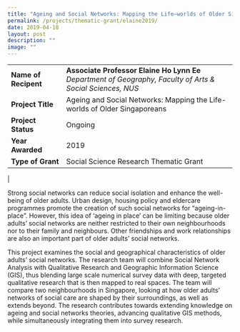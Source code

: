 ```yaml
---
title: "Ageing and Social Networks: Mapping the Life–worlds of Older Singaporeans"
permalink: /projects/thematic-grant/elaine2019/
date: 2019-04-18
layout: post
description: ""
image: ""
---
```

|  |  |
|---|---|
| **Name of Recipent** | **Associate Professor Elaine Ho Lynn Ee**<br>_Department of Geography, Faculty of Arts &amp; Social Sciences, NUS_ |
| **Project Title** | Ageing and Social Networks: Mapping the Life-worlds of Older Singaporeans |
| **Project Status** | Ongoing |
| **Year Awarded** | 2019 |
| **Type of Grant** | Social Science Research Thematic Grant |
|

Strong social networks can reduce social isolation and enhance the well-being of older adults. Urban design, housing policy and eldercare programmes promote the creation of such social networks for “ageing-in-place”. However, this idea of ‘ageing in place’ can be limiting because older adults’ social networks are neither restricted to their own neighbourhoods nor to their family and neighbours. Other friendships and work relationships are also an important part of older adults’ social networks.  
  
This project examines the social and geographical characteristics of older adults’ social networks. The research team will combine Social Network Analysis with Qualitative Research and Geographic Information Science (GIS), thus blending large scale numerical survey data with deep, targeted qualitative research that is then mapped to real spaces. The team will compare two neighbourhoods in Singapore, looking at how older adults’ networks of social care are shaped by their surroundings, as well as extends beyond. The research contributes towards extending knowledge on ageing and social networks theories, advancing qualitative GIS methods, while simultaneously integrating them into survey research.